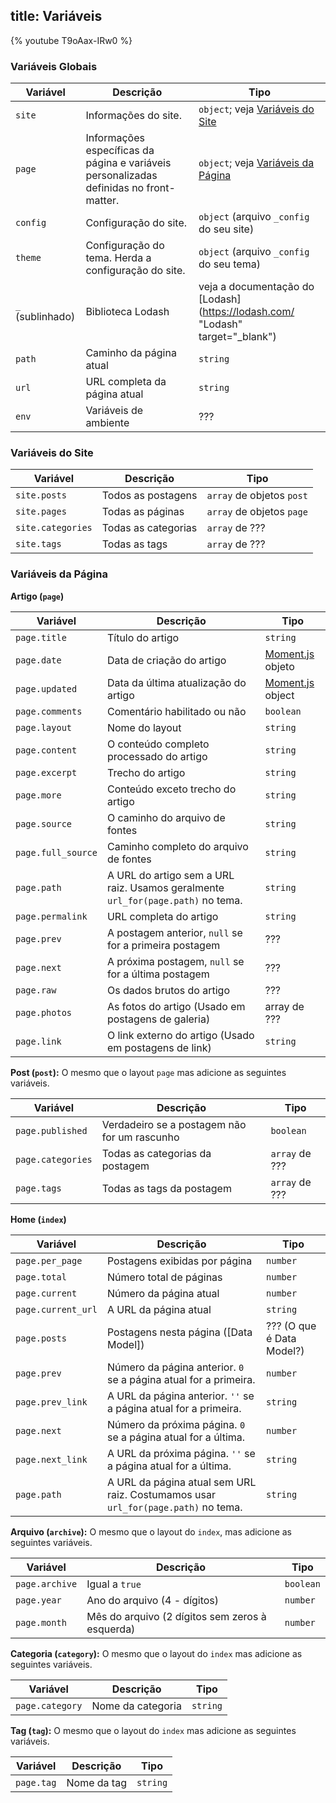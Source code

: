title: Variáveis
---

{% youtube T9oAax-IRw0 %}

### Variáveis Globais

Variável | Descrição | Tipo
--- | --- | ---
`site` | Informações do site. | `object`; veja [Variáveis do Site]
`page` | Informações específicas da página e  variáveis personalizadas definidas no front-matter. | `object`; veja [Variáveis da Página]
`config` | Configuração do site. | `object` (arquivo `_config` do seu site)
`theme` | Configuração do tema. Herda a configuração do site. | `object` (arquivo `_config` do seu tema)
`_` (sublinhado) | Biblioteca Lodash | veja a documentação do [Lodash](https://lodash.com/  "Lodash" target="_blank")
`path` | Caminho da página atual | `string`
`url` | URL completa da página atual | `string`
`env` | Variáveis de ambiente | ???

### Variáveis do Site

Variável | Descrição | Tipo
--- | --- | ---
`site.posts` | Todos as postagens | `array` de objetos `post`
`site.pages` | Todas as páginas | `array` de objetos `page`
`site.categories` | Todas as categorias | `array` de ???
`site.tags` | Todas as tags | `array` de ???

### Variáveis da Página

**Artigo (`page`)**

Variável | Descrição | Tipo
--- | --- | ---
`page.title` | Título do artigo | `string`
`page.date` | Data de criação do artigo | [Moment.js] objeto
`page.updated` | Data da última atualização do artigo | [Moment.js] object
`page.comments` | Comentário habilitado ou não | `boolean`
`page.layout` | Nome do layout | `string`
`page.content` | O conteúdo completo processado do artigo | `string`
`page.excerpt` | Trecho do artigo| `string`
`page.more` | Conteúdo exceto trecho do artigo | `string`
`page.source` | O caminho do arquivo de fontes | `string`
`page.full_source` | Caminho completo do arquivo de fontes | `string`
`page.path` | A URL do artigo sem a URL raiz. Usamos geralmente `url_for(page.path)` no tema. | `string`
`page.permalink` | URL completa do artigo | `string`
`page.prev` | A postagem anterior, `null` se for a primeira postagem | ???
`page.next` | A próxima postagem, `null` se for a última postagem | ???
`page.raw` | Os dados brutos do artigo | ???
`page.photos` | As fotos do artigo (Usado em postagens de galeria) | array de ???
`page.link` | O link externo do artigo (Usado em postagens de link) | `string`

**Post (`post`):** O mesmo que o layout `page` mas adicione as seguintes variáveis.

Variável | Descrição | Tipo
--- | --- | ---
`page.published` | Verdadeiro se a postagem não for um rascunho | `boolean`
`page.categories` | Todas as categorias da postagem | `array` de ???
`page.tags` | Todas as tags da postagem | `array` de ???

**Home (`index`)**

Variável | Descrição | Tipo
--- | --- | ---
`page.per_page` | Postagens exibidas por página | `number`
`page.total` | Número total de páginas | `number`
`page.current` | Número da página atual | `number`
`page.current_url` | A URL da página atual | `string`
`page.posts` | Postagens nesta página ([Data Model]) | ??? (O que é Data Model?)
`page.prev` | Número da página anterior. `0` se a página atual for a primeira. | `number`
`page.prev_link` | A URL da página anterior. `''` se a página atual for a primeira. | `string`
`page.next` | Número da próxima página. `0` se a página atual for a última. | `number`
`page.next_link` | A URL da próxima página. `''` se a página atual for a última. | `string`
`page.path` | A URL da página atual sem URL raiz. Costumamos usar `url_for(page.path)` no tema. | `string`

**Arquivo (`archive`):** O mesmo que o layout do `index`, mas adicione as seguintes variáveis.

Variável | Descrição | Tipo
--- | --- | ---
`page.archive` | Igual a `true` | `boolean`
`page.year` | Ano do arquivo (4 - dígitos) | `number`
`page.month` | Mês do arquivo (2 dígitos sem zeros à esquerda) | `number`

**Categoria (`category`):** O mesmo que o layout do `index` mas adicione as seguintes variáveis.

Variável | Descrição | Tipo
--- | --- | ---
`page.category` | Nome da categoria | `string`

**Tag (`tag`):** O mesmo que o layout do `index` mas adicione as seguintes variáveis.

Variável | Descrição | Tipo
--- | --- | ---
`page.tag` | Nome da tag | `string`

[Moment.js]: http://momentjs.com/
[Variáveis do Site]: #Variaveis-do-Site
[Variáveis da Página]: #Variaveis-da-Pagina
